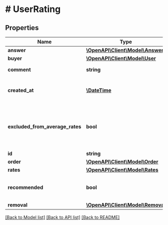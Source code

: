 # # UserRating

## Properties

Name | Type | Description | Notes
------------ | ------------- | ------------- | -------------
**answer** | [**\OpenAPI\Client\Model\Answer**](Answer.md) |  | [optional] 
**buyer** | [**\OpenAPI\Client\Model\User**](User.md) |  | 
**comment** | **string** | Buyer&#39;s text comment | 
**created_at** | [**\DateTime**](\DateTime.md) | Creation datetime in ISO 8601 format | 
**excluded_from_average_rates** | **bool** | If true this rating was not included in calculating average user rates | [optional] 
**id** | **string** | Rating id | 
**order** | [**\OpenAPI\Client\Model\Order**](Order.md) |  | [optional] 
**rates** | [**\OpenAPI\Client\Model\Rates**](Rates.md) |  | [optional] 
**recommended** | **bool** | Whether buyer recommends the order | 
**removal** | [**\OpenAPI\Client\Model\Removal**](Removal.md) |  | [optional] 

[[Back to Model list]](../../README.md#documentation-for-models) [[Back to API list]](../../README.md#documentation-for-api-endpoints) [[Back to README]](../../README.md)


